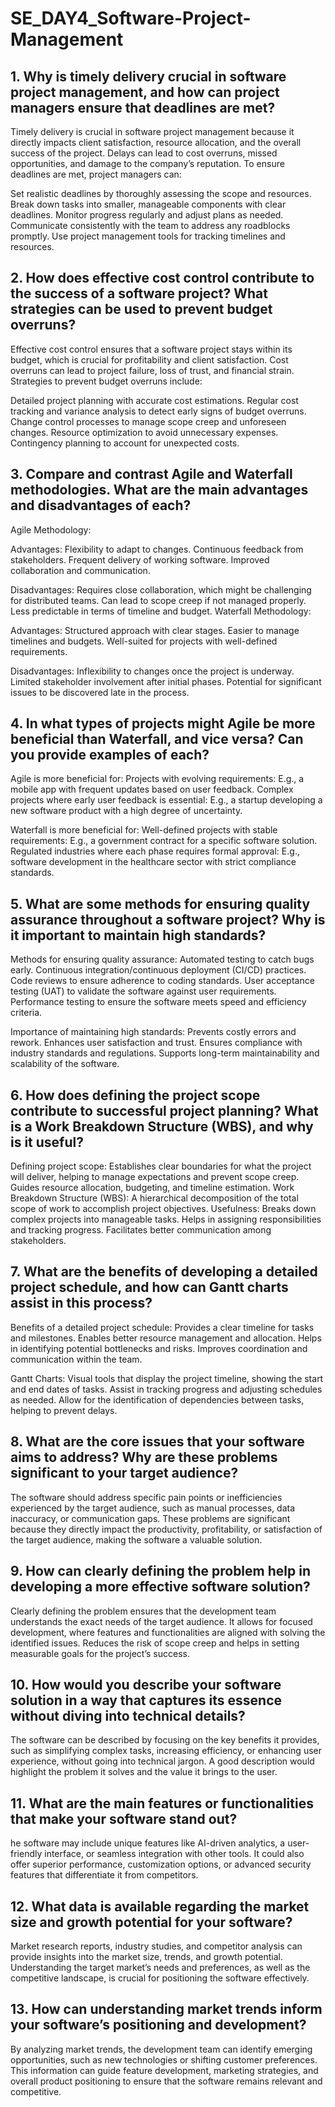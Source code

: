 # SE_DAY4_Software-Project-Management
## 1. Why is timely delivery crucial in software project management, and how can project managers ensure that deadlines are met?

Timely delivery is crucial in software project management because it directly impacts client satisfaction, resource allocation, and the overall success of the project. Delays can lead to cost overruns, missed opportunities, and damage to the company’s reputation. To ensure deadlines are met, project managers can:

Set realistic deadlines by thoroughly assessing the scope and resources.
Break down tasks into smaller, manageable components with clear deadlines.
Monitor progress regularly and adjust plans as needed.
Communicate consistently with the team to address any roadblocks promptly.
Use project management tools for tracking timelines and resources.

## 2. How does effective cost control contribute to the success of a software project? What strategies can be used to prevent budget overruns?

Effective cost control ensures that a software project stays within its budget, which is crucial for profitability and client satisfaction. Cost overruns can lead to project failure, loss of trust, and financial strain. Strategies to prevent budget overruns include:

Detailed project planning with accurate cost estimations.
Regular cost tracking and variance analysis to detect early signs of budget overruns.
Change control processes to manage scope creep and unforeseen changes.
Resource optimization to avoid unnecessary expenses.
Contingency planning to account for unexpected costs.

## 3. Compare and contrast Agile and Waterfall methodologies. What are the main advantages and disadvantages of each?

Agile Methodology:

Advantages:
Flexibility to adapt to changes.
Continuous feedback from stakeholders.
Frequent delivery of working software.
Improved collaboration and communication.

Disadvantages:
Requires close collaboration, which might be challenging for distributed teams.
Can lead to scope creep if not managed properly.
Less predictable in terms of timeline and budget.
Waterfall Methodology:

Advantages:
Structured approach with clear stages.
Easier to manage timelines and budgets.
Well-suited for projects with well-defined requirements.

Disadvantages:
Inflexibility to changes once the project is underway.
Limited stakeholder involvement after initial phases.
Potential for significant issues to be discovered late in the process.

## 4. In what types of projects might Agile be more beneficial than Waterfall, and vice versa? Can you provide examples of each?

Agile is more beneficial for:
Projects with evolving requirements: E.g., a mobile app with frequent updates based on user feedback.
Complex projects where early user feedback is essential: E.g., a startup developing a new software product with a high degree of uncertainty.

Waterfall is more beneficial for:
Well-defined projects with stable requirements: E.g., a government contract for a specific software solution.
Regulated industries where each phase requires formal approval: E.g., software development in the healthcare sector with strict compliance standards.

## 5. What are some methods for ensuring quality assurance throughout a software project? Why is it important to maintain high standards?

Methods for ensuring quality assurance:
Automated testing to catch bugs early.
Continuous integration/continuous deployment (CI/CD) practices.
Code reviews to ensure adherence to coding standards.
User acceptance testing (UAT) to validate the software against user requirements.
Performance testing to ensure the software meets speed and efficiency criteria.

Importance of maintaining high standards:
Prevents costly errors and rework.
Enhances user satisfaction and trust.
Ensures compliance with industry standards and regulations.
Supports long-term maintainability and scalability of the software.

## 6. How does defining the project scope contribute to successful project planning? What is a Work Breakdown Structure (WBS), and why is it useful?

Defining project scope:
Establishes clear boundaries for what the project will deliver, helping to manage expectations and prevent scope creep.
Guides resource allocation, budgeting, and timeline estimation.
Work Breakdown Structure (WBS):
A hierarchical decomposition of the total scope of work to accomplish project objectives.
Usefulness:
Breaks down complex projects into manageable tasks.
Helps in assigning responsibilities and tracking progress.
Facilitates better communication among stakeholders.

## 7. What are the benefits of developing a detailed project schedule, and how can Gantt charts assist in this process?

Benefits of a detailed project schedule:
Provides a clear timeline for tasks and milestones.
Enables better resource management and allocation.
Helps in identifying potential bottlenecks and risks.
Improves coordination and communication within the team.

Gantt Charts:
Visual tools that display the project timeline, showing the start and end dates of tasks.
Assist in tracking progress and adjusting schedules as needed.
Allow for the identification of dependencies between tasks, helping to prevent delays.

## 8. What are the core issues that your software aims to address? Why are these problems significant to your target audience?

The software should address specific pain points or inefficiencies experienced by the target audience, such as manual processes, data inaccuracy, or communication gaps.
These problems are significant because they directly impact the productivity, profitability, or satisfaction of the target audience, making the software a valuable solution.

## 9. How can clearly defining the problem help in developing a more effective software solution?

Clearly defining the problem ensures that the development team understands the exact needs of the target audience.
It allows for focused development, where features and functionalities are aligned with solving the identified issues.
Reduces the risk of scope creep and helps in setting measurable goals for the project’s success.

## 10. How would you describe your software solution in a way that captures its essence without diving into technical details?

The software can be described by focusing on the key benefits it provides, such as simplifying complex tasks, increasing efficiency, or enhancing user experience, without going into technical jargon.
A good description would highlight the problem it solves and the value it brings to the user.

## 11. What are the main features or functionalities that make your software stand out?

he software may include unique features like AI-driven analytics, a user-friendly interface, or seamless integration with other tools.
It could also offer superior performance, customization options, or advanced security features that differentiate it from competitors.

## 12. What data is available regarding the market size and growth potential for your software?

Market research reports, industry studies, and competitor analysis can provide insights into the market size, trends, and growth potential.
Understanding the target market’s needs and preferences, as well as the competitive landscape, is crucial for positioning the software effectively.

## 13. How can understanding market trends inform your software’s positioning and development?

By analyzing market trends, the development team can identify emerging opportunities, such as new technologies or shifting customer preferences.
This information can guide feature development, marketing strategies, and overall product positioning to ensure that the software remains relevant and competitive.
